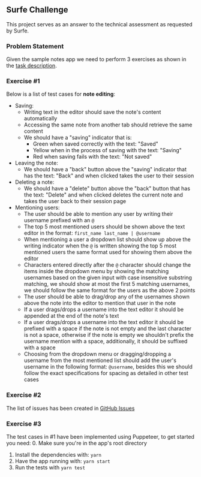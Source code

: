 ## Surfe Challenge
This project serves as an answer to the technical assessment as requested by Surfe.

### Problem Statement
Given the sample notes app we need to perform 3 exercises as shown in the [task description](https://work.surfe.com/testing-qa-challenge).

### Exercise #1
Below is a list of test cases for **note editing**:
- Saving:
  - Writing text in the editor should save the note's content automatically
  - Accessing the same note from another tab should retrieve the same content
  - We should have a "saving" indicator that is:
    - Green when saved correctly with the text: "Saved"
    - Yellow when in the process of saving with the text: "Saving"
    - Red when saving fails with the text: "Not saved"
- Leaving the note:
  - We should have a "back" button above the "saving" indicator that has the text: "Back" and when clicked takes the user to their session
- Deleting a note:
  - We should have a "delete" button above the "back" button that has the text: "Delete" and when clicked deletes the current note and takes the user back to their session page
- Mentioning users:
  - The user should be able to mention any user by writing their username prefixed with an `@`
  - The top 5 most mentioned users should be shown above the text editor in the format: `first_name last_name | @username`
  - When mentioning a user a dropdown list should show up above the writing indicator when the `@` is written showing the top 5 most mentioned users the same format used for showing them above the editor
  - Characters entered directly after the `@` character should change the items inside the dropdown menu by showing the matching usernames based on the given input with case insensitive substring matching, we should show at most the first 5 matching usernames, we should follow the same format for the users as the above 2 points
  - The user should be able to drag/drop any of the usernames shown above the note into the editor to mention that user in the note
  - If a user drags/drops a username into the text editor it should be appended at the end of the note's text
  - If a user drags/drops a username into the text editor it should be prefixed with a space if the note is not empty and the last character is not a space, otherwise if the note is empty we shouldn't prefix the username mention with a space, additionally, it should be suffixed with a space
  - Choosing from the dropdown menu or dragging/dropping a username from the most mentioned list should add the user's username in the following format: `@username`, besides this we should follow the exact specifications for spacing as detailed in other test cases

### Exercise #2
The list of issues has been created in [GitHub Issues](https://github.com/nourtalaat/surfe-challenge/issues)

### Exercise #3
The test cases in #1 have been implemented using Puppeteer, to get started you need:
0. Make sure you're in the app's root directory
1. Install the dependencies with: `yarn`
2. Have the app running with: `yarn start`
3. Run the tests with `yarn test`